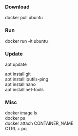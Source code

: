 ### Download
docker pull ubuntu


### Run
docker run -it ubuntu


### Update
apt update  

apt install git  
apt install iputils-ping  
apt install nano  
apt install net-tools  


### Misc
docker image ls  
docker ps  
docker attach CONTAINER_NAME  
CTRL + pq  
